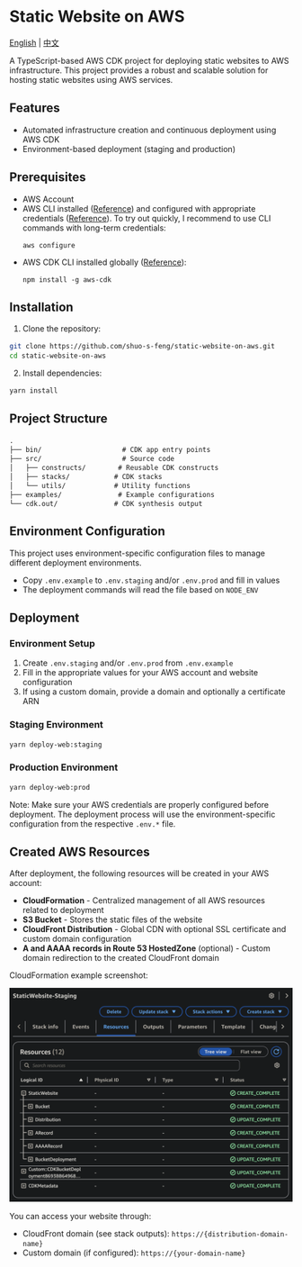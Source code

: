 # Static Website on AWS

[English](README.md) | [中文](README.zh.md)

A TypeScript-based AWS CDK project for deploying static websites to AWS infrastructure. This project provides a robust and scalable solution for hosting static websites using AWS services.

## Features

- Automated infrastructure creation and continuous deployment using AWS CDK
- Environment-based deployment (staging and production)

## Prerequisites

- AWS Account
- AWS CLI installed ([Reference](https://docs.aws.amazon.com/cli/latest/userguide/getting-started-install.html#getting-started-install-instructions)) and configured with appropriate credentials ([Reference](https://docs.aws.amazon.com/cli/latest/userguide/getting-started-quickstart.html#getting-started-quickstart-new)). To try out quickly, I recommend to use CLI commands with long-term credentials:
  ```
  aws configure
  ```
- AWS CDK CLI installed globally ([Reference](https://docs.aws.amazon.com/cdk/v2/guide/getting-started.html#getting-started-install)):
  ```
  npm install -g aws-cdk
  ```

## Installation

1. Clone the repository:

```bash
git clone https://github.com/shuo-s-feng/static-website-on-aws.git
cd static-website-on-aws
```

2. Install dependencies:

```bash
yarn install
```

## Project Structure

```
.
├── bin/                    # CDK app entry points
├── src/                    # Source code
│   ├── constructs/        # Reusable CDK constructs
│   ├── stacks/           # CDK stacks
│   └── utils/            # Utility functions
├── examples/              # Example configurations
└── cdk.out/              # CDK synthesis output
```

## Environment Configuration

This project uses environment-specific configuration files to manage different deployment environments.

- Copy `.env.example` to `.env.staging` and/or `.env.prod` and fill in values
- The deployment commands will read the file based on `NODE_ENV`

## Deployment

### Environment Setup

1. Create `.env.staging` and/or `.env.prod` from `.env.example`
2. Fill in the appropriate values for your AWS account and website configuration
3. If using a custom domain, provide a domain and optionally a certificate ARN

### Staging Environment

```bash
yarn deploy-web:staging
```

### Production Environment

```bash
yarn deploy-web:prod
```

Note: Make sure your AWS credentials are properly configured before deployment. The deployment process will use the environment-specific configuration from the respective `.env.*` file.

## Created AWS Resources

After deployment, the following resources will be created in your AWS account:

- **CloudFormation** - Centralized management of all AWS resources related to deployment
- **S3 Bucket** - Stores the static files of the website
- **CloudFront Distribution** - Global CDN with optional SSL certificate and custom domain configuration
- **A and AAAA records in Route 53 HostedZone** (optional) - Custom domain redirection to the created CloudFront domain

CloudFormation example screenshot:

![CloudFormation Stack Screenshot](./examples/cloud-formation-screenshot.png)

You can access your website through:

- CloudFront domain (see stack outputs): `https://{distribution-domain-name}`
- Custom domain (if configured): `https://{your-domain-name}`
